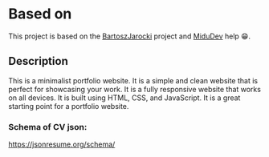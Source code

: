 # Based on
This project is based on the [BartoszJarocki](https://github.com/BartoszJarocki/cv) project and [MiduDev](https://github.com/midudev/minimalist-portfolio-json) help 😁.

## Description
This is a minimalist portfolio website. It is a simple and clean website that is perfect for showcasing your work. It is a fully responsive website that works on all devices. It is built using HTML, CSS, and JavaScript. It is a great starting point for a portfolio website.

### Schema of CV json:
https://jsonresume.org/schema/
